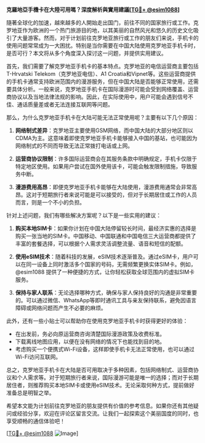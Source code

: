 **克羅地亞手機卡在大陸可用嗎？深度解析與實用建議[[TG💪+ @esim1088](https://t.me/s/esim1088)]**

隨著全球化的加速，越來越多的人開始走出国门，前往不同的国家旅行或工作。克罗地亚作为欧洲的一个热门旅游目的地，以其美丽的自然风光和悠久的历史文化吸引了大量游客。然而，对于计划前往克罗地亚旅行或工作的朋友们来说，手机卡的使用问题常常成为一大困扰。特别是当你需要在中国大陆使用克罗地亚手机卡时，是否可行？本文将从多个角度深入探讨这一问题，并提供实用建议。

首先，我们需要了解克罗地亚手机卡的基本特点。克罗地亚的电信运营商主要包括T-Hrvatski Telekom（克罗地亚电信）、A1 Croatia和Vipnet等。这些运营商提供的手机卡通常支持欧洲范围内的漫游服务，但在中国大陆是否能够正常使用，还需要具体分析。一般来说，克罗地亚手机卡在国际漫游时可能会受到网络覆盖、运营商协议以及当地法律法规的影响。因此，在实际使用中，用户可能会遇到信号不佳、通话质量差或者无法连接互联网等问题。

那么，为什么克罗地亚手机卡在大陆可能无法正常使用呢？主要有以下几个原因：

1. **网络制式差异**：克罗地亚主要使用GSM网络，而中国大陆的大部分地区则以CDMA为主。这意味着即使克罗地亚手机卡能够接入中国的基站，也可能因为网络制式的不同而导致无法正常拨打电话或上网。

2. **运营商协议限制**：许多国际运营商会在其服务条款中明确规定，手机卡仅限于特定地区使用。如果用户尝试在国外使用该卡，可能会触发限制措施，导致服务中断。

3. **漫游费用高昂**：即便克罗地亚手机卡能够在大陆使用，漫游费用通常会非常高昂。这对于短期旅行者来说可能是可以接受的，但对于长期居住或工作的人员而言，则是一个不小的负担。

针对上述问题，我们有哪些解决方案呢？以下是一些实用的建议：

1. **购买本地SIM卡**：如果你计划在中国大陆停留较长时间，最经济实惠的选择是购买一张当地的SIM卡。中国移动、中国联通和中国电信三大运营商都提供了丰富的套餐选择，可以根据个人需求灵活调整流量、语音和短信的配额。

2. **使用eSIM技术**：随着科技的发展，eSIM技术逐渐普及。通过eSIM卡，用户可以在同一设备上同时激活多个国家的号码，无需频繁更换实体SIM卡。例如，@esim1088 提供了一种便捷的方式，让你轻松获取全球范围内的虚拟SIM卡服务。

3. **保持与家人联系**：无论选择哪种方式，确保与家人保持良好的沟通是非常重要的。可以通过微信、WhatsApp等即时通讯工具与亲友保持联系，避免因语言障碍或网络问题而产生不必要的麻烦。

此外，还有一些小贴士可以帮助你在使用克罗地亚手机卡时获得更好的体验：

- 在出发前，务必向原运营商咨询清楚国际漫游政策及收费标准。
- 下载离线地图应用，以便在没有网络的情况下也能找到目的地。
- 考虑购买一个便携式Wi-Fi设备，这样即使手机卡无法正常使用，也可以通过Wi-Fi访问互联网。

总之，克罗地亚手机卡在大陆是否可用取决于多种因素，包括网络制式、运营商协议和个人需求等。对于短期旅行者来说，国际漫游可能是唯一的选择；而对于长期居住者，则推荐购买本地SIM卡或使用eSIM技术。无论采取何种方式，提前做好准备总是明智之举。

希望本文能为计划前往克罗地亚的朋友提供有价值的参考信息。如果你还有其他疑问或经验分享，欢迎在评论区留言交流。让我们一起探索这个美丽国度的同时，也享受顺畅的通信体验吧！

[[TG💪+ @esim1088](https://t.me/s/esim1088) ![Image](https://i.postimg.cc/4NQfJmqS/Snipaste-2025-05-13-00-14-12.png)]